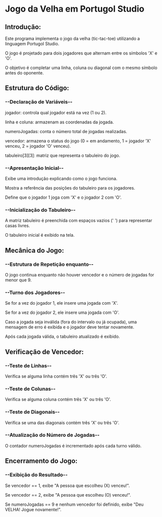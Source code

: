 <h1>Jogo da Velha em Portugol Studio</h1>

<h2>Introdução:</h2>

<p>Este programa implementa o jogo da velha (tic-tac-toe) utilizando a linguagem Portugol Studio.

O jogo é projetado para dois jogadores que alternam entre os símbolos 'X' e 'O'.

O objetivo é completar uma linha, coluna ou diagonal com o mesmo símbolo antes do oponente. </p>

<h2>Estrutura do Código: </h2>

<h3>--Declaração de Variáveis--</h3>

<p>jogador: controla qual jogador está na vez (1 ou 2).

linha e coluna: armazenam as coordenadas da jogada.

numeroJogadas: conta o número total de jogadas realizadas.

vencedor: armazena o status do jogo (0 = em andamento, 1 = jogador 'X' venceu, 2 = jogador 'O' venceu).

tabuleiro[3][3]: matriz que representa o tabuleiro do jogo. </p>

<h3>--Apresentação Inicial--</h3>

<p>Exibe uma introdução explicando como o jogo funciona.

Mostra a referência das posições do tabuleiro para os jogadores.

Define que o jogador 1 joga com 'X' e o jogador 2 com 'O'. </p>

<h3>--Inicialização do Tabuleiro--</h3>

<p>A matriz tabuleiro é preenchida com espaços vazios (' ') para representar casas livres.

O tabuleiro inicial é exibido na tela. </p>

<h2>Mecânica do Jogo:</h2> 

<h3>--Estrutura de Repetição enquanto--</h3>

O jogo continua enquanto não houver vencedor e o número de jogadas for menor que 9. </p>

<h3>--Turno dos Jogadores--</h3>

<p>Se for a vez do jogador 1, ele insere uma jogada com 'X'.

Se for a vez do jogador 2, ele insere uma jogada com 'O'.

Caso a jogada seja inválida (fora do intervalo ou já ocupada), uma mensagem de erro é exibida e o jogador deve tentar novamente.

Após cada jogada válida, o tabuleiro atualizado é exibido.</p>

<h2>Verificação de Vencedor:</h2>

<h3>--Teste de Linhas--</h3>

<p>Verifica se alguma linha contém três 'X' ou três 'O'.</p>

<h3>--Teste de Colunas--</h3>

<p>Verifica se alguma coluna contém três 'X' ou três 'O'.</p>

<h3>--Teste de Diagonais--</h3>

<p>Verifica se uma das diagonais contém três 'X' ou três 'O'.</p>

<h3>--Atualização do Número de Jogadas--</h3>

<p>O contador numeroJogadas é incrementado após cada turno válido.</p>

<h2>Encerramento do Jogo:</h2>

<h3>--Exibição do Resultado--</h3>

<p>Se vencedor == 1, exibe "A pessoa que escolheu (X) venceu!".

Se vencedor == 2, exibe "A pessoa que escolheu (O) venceu!".

Se numeroJogadas == 9 e nenhum vencedor foi definido, exibe "Deu VELHA! Jogue novamente!".</p>
